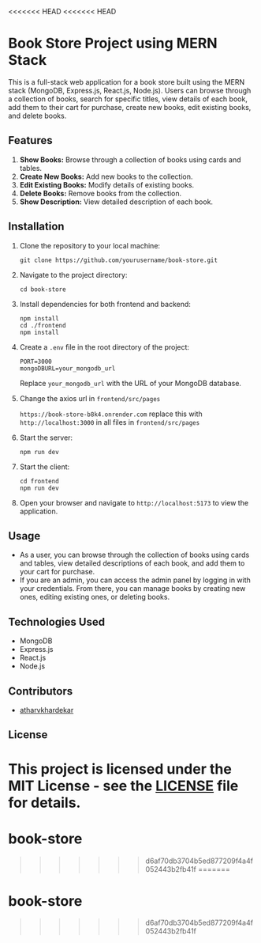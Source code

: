 <<<<<<< HEAD
<<<<<<< HEAD
# Book Store Project using MERN Stack

This is a full-stack web application for a book store built using the MERN stack (MongoDB, Express.js, React.js, Node.js). Users can browse through a collection of books, search for specific titles, view details of each book, add them to their cart for purchase, create new books, edit existing books, and delete books.

## Features
1. **Show Books:** Browse through a collection of books using cards and tables.
2. **Create New Books:** Add new books to the collection.
3. **Edit Existing Books:** Modify details of existing books.
4. **Delete Books:** Remove books from the collection.
5. **Show Description:** View detailed description of each book.

## Installation
1. Clone the repository to your local machine:
    ```
    git clone https://github.com/yourusername/book-store.git
    ```

2. Navigate to the project directory:
    ```
    cd book-store
    ```

3. Install dependencies for both frontend and backend:
    ```
    npm install
    cd ./frontend
    npm install
    ```

4. Create a `.env` file in the root directory of the project:

    ```
    PORT=3000
    mongoDBURL=your_mongodb_url
    ```

    Replace `your_mongodb_url` with the URL of your MongoDB database.

5. Change the axios url in `frontend/src/pages`
    
    ```https://book-store-b8k4.onrender.com``` replace this with ```http://localhost:3000``` in all files in ```frontend/src/pages ```


5. Start the server:
    ```
    npm run dev
    ```

6. Start the client:
    ```
    cd frontend
    npm run dev
    ```

7. Open your browser and navigate to `http://localhost:5173` to view the application.

## Usage
- As a user, you can browse through the collection of books using cards and tables, view detailed descriptions of each book, and add them to your cart for purchase.
- If you are an admin, you can access the admin panel by logging in with your credentials. From there, you can manage books by creating new ones, editing existing ones, or deleting books.

## Technologies Used
- MongoDB
- Express.js
- React.js
- Node.js

## Contributors
- [atharvkhardekar](https://github.com/atharvkhardekar)

## License
This project is licensed under the MIT License - see the [LICENSE](LICENSE) file for details.
=======
# book-store
>>>>>>> d6af70db3704b5ed877209f4a4f052443b2fb41f
=======
# book-store
>>>>>>> d6af70db3704b5ed877209f4a4f052443b2fb41f
